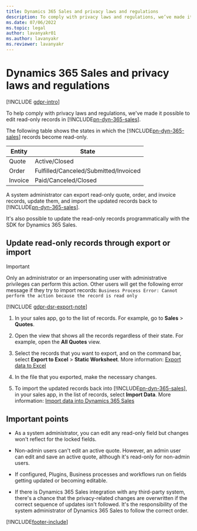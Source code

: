 ```yaml
---
title: Dynamics 365 Sales and privacy laws and regulations
description: To comply with privacy laws and regulations, we’ve made it possible to update read-only records through an export and import, and through SDKs.
ms.date: 07/06/2022
ms.topic: legal
author: lavanyakr01
ms.author: lavanyakr
ms.reviewer: lavanyakr
---
```

# Dynamics 365 Sales and privacy laws and regulations 

[!INCLUDE [gdpr-intro](~/../shared-content/shared/privacy-includes/gdpr-intro.md)]
 
To help comply with privacy laws and regulations, we've made it possible to edit read-only records in [!INCLUDE[pn-dyn-365-sales](../includes/pn-dyn-365-sales.md)].

The following table shows the states in which the [!INCLUDE[pn-dyn-365-sales](../includes/pn-dyn-365-sales.md)] records become read-only. 

|  Entity  |  State  |
|  ------  |  -----  |
|  Quote   | Active/Closed |
|  Order   | Fulfilled/Canceled/Submitted/Invoiced |
|  Invoice | Paid/Canceled/Closed | 

A system administrator can export read-only quote, order, and invoice records, update them, and import the updated records back to [!INCLUDE[pn-dyn-365-sales](../includes/pn-dyn-365-sales.md)].  

It's also possible to update the read-only records programmatically with the SDK for Dynamics 365 Sales.

## Update read-only records through export or import

> [!IMPORTANT]
> Only an administrator or an impersonating user with administrative privileges can perform this action. Other users will get the following error message if they try to import records:
```Business Process Error: Cannot perform the action because the record is read only```

[!INCLUDE [gdpr-dsr-export-note](~/../shared-content/shared/privacy-includes/gdpr-dsr-export-note.md)]

1. In your sales app, go to the list of records. For example, go to **Sales** > **Quotes**.

2. Open the view that shows all the records regardless of their state. For example, open the **All Quotes** view.

3. Select the records that you want to export, and on the command bar, select **Export to Excel** > **Static Worksheet**. More information: [Export data to Excel](/powerapps/user/export-data-excel)

4. In the file that you exported, make the necessary changes.

5. To import the updated records back into [!INCLUDE[pn-dyn-365-sales](../includes/pn-dyn-365-sales.md)], in your sales app, in the list of records, select **Import Data**. More information: [Import data into Dynamics 365 Sales](import-data.md)


## Important points

- As a system administrator, you can edit any read-only field but changes won't reflect for the locked fields. 

- Non-admin users can't edit an active quote. However, an admin user can edit and save an active quote, although it's read-only for non-admin users.

- If configured, Plugins, Business processes and workflows run on fields getting updated or becoming editable. 

- If there is Dynamics 365 Sales integration with any third-party system, there's a chance that the privacy-related changes are overwritten if the correct sequence of updates isn't followed. It's the responsibility of the system administrator of Dynamics 365 Sales to follow the correct order.  



[!INCLUDE[footer-include](../includes/footer-banner.md)]
